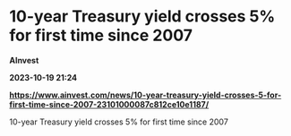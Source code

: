 # 10-year Treasury yield crosses 5% for first time since 2007
**AInvest**

**2023-10-19 21:24**

**https://www.ainvest.com/news/10-year-treasury-yield-crosses-5-for-first-time-since-2007-23101000087c812ce10e1187/**

10-year Treasury yield crosses 5% for first time since 2007